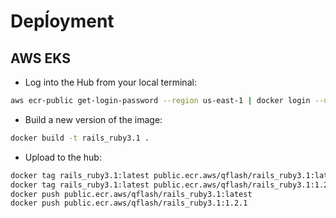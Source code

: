 # Depĺoyment

## AWS EKS

* Log into the Hub from your local terminal:

```bash
aws ecr-public get-login-password --region us-east-1 | docker login --username AWS --password-stdin public.ecr.aws
```

* Build a new version of the image:

```bash
docker build -t rails_ruby3.1 .
```

* Upload to the hub:

```bash
docker tag rails_ruby3.1:latest public.ecr.aws/qflash/rails_ruby3.1:latest
docker tag rails_ruby3.1:latest public.ecr.aws/qflash/rails_ruby3.1:1.2.1
docker push public.ecr.aws/qflash/rails_ruby3.1:latest
docker push public.ecr.aws/qflash/rails_ruby3.1:1.2.1
```
